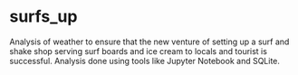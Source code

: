 # surfs_up
Analysis of weather to ensure that the new venture of setting up a surf and shake shop serving surf boards and ice cream to locals and tourist is successful. Analysis done using tools like Jupyter Notebook and SQLite.
